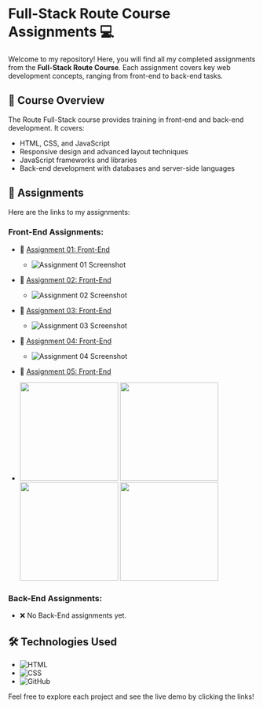 # Full-Stack Route Course Assignments 💻

Welcome to my repository! Here, you will find all my completed assignments from the **Full-Stack Route Course**. Each assignment covers key web development concepts, ranging from front-end to back-end tasks.

## 🚀 Course Overview
The Route Full-Stack course provides training in front-end and back-end development. It covers:
- HTML, CSS, and JavaScript
- Responsive design and advanced layout techniques
- JavaScript frameworks and libraries
- Back-end development with databases and server-side languages

## 📂 Assignments

Here are the links to my assignments:

### Front-End Assignments:
- 🔗 [Assignment 01: Front-End](https://yassinsultan.github.io/Route-Course/Front-End/Assigment-01/)
  - ![Assignment 01 Screenshot](./Front-End/Assigment-01/screenshot01.png)

    
- 🔗 [Assignment 02: Front-End](https://yassinsultan.github.io/Route-Course/Front-End/Assigment-02/)
  - ![Assignment 02 Screenshot](./Front-End/Assigment-02/screenshot01.png)
 
    
- 🔗 [Assignment 03: Front-End](https://yassinsultan.github.io/Route-Course/Front-End/Assigment-03/)
  - ![Assignment 03 Screenshot](./Front-End/Assigment-03/screenshot01.png)
 
    
- 🔗 [Assignment 04: Front-End](https://yassinsultan.github.io/Route-Course/Front-End/Assigment-04/)
  - ![Assignment 04 Screenshot](./Front-End/Assigment-04/screenshot01.png)

    
- 🔗 [Assignment 05: Front-End](https://yassinsultan.github.io/Route-Course/Front-End/Assigment-05/)
- <p float="left">
    <img src="./Front-End/Assigment-05/screenshot01.png" width="200" />
    <img src="./Front-End/Assigment-05/screenshot02.png" width="200" />
    <img src="./Front-End/Assigment-05/screenshot03.png" width="200" />
    <img src="./Front-End/Assigment-05/screenshot04.png" width="200" />
</p>

### Back-End Assignments:
- ❌  No Back-End assignments yet.

## 🛠️ Technologies Used
- ![HTML](https://img.shields.io/badge/HTML5-E34F26?style=for-the-badge&logo=html5&logoColor=white)
- ![CSS](https://img.shields.io/badge/CSS3-1572B6?style=for-the-badge&logo=css3&logoColor=white)
- ![GitHub](https://img.shields.io/badge/GitHub-181717?style=for-the-badge&logo=github&logoColor=white)

Feel free to explore each project and see the live demo by clicking the links!
